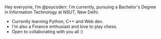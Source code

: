Hey everyone, I’m @psycoderr. I'm currently, pursuing a Bachelor's Degree in Information Technology at NSUT, New Delhi. 

- Currently learning Python, C++ and Web dev.
- I'm also a Finance enthusiast and love to play chess. 
- Open to collaborating with you all :)




<!---
psycoderr/psycoderr is a ✨ special ✨ repository because its `README.md` (this file) appears on your GitHub profile.
You can click the Preview link to take a look at your changes.
--->
